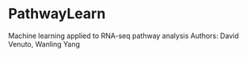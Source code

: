 # PathwayLearn
Machine learning applied to RNA-seq pathway analysis 
Authors: David Venuto, Wanling Yang
